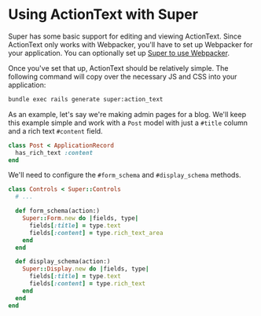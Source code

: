 <!--
# @title ActionText
-->

# Using ActionText with Super

Super has some basic support for editing and viewing ActionText. Since
ActionText only works with Webpacker, you'll have to set up Webpacker for your
application. You can optionally set up [Super to use Webpacker](./webpacker.md).

Once you've set that up, ActionText should be relatively simple. The following
command will copy over the necessary JS and CSS into your application:

```bash
bundle exec rails generate super:action_text
```

As an example, let's say we're making admin pages for a blog. We'll keep this
example simple and work with a `Post` model with just a `#title` column and
a rich text `#content` field.

```ruby
class Post < ApplicationRecord
  has_rich_text :content
end
```

We'll need to configure the `#form_schema` and `#display_schema` methods.

```ruby
class Controls < Super::Controls
  # ...

  def form_schema(action:)
    Super::Form.new do |fields, type|
      fields[:title] = type.text
      fields[:content] = type.rich_text_area
    end
  end

  def display_schema(action:)
    Super::Display.new do |fields, type|
      fields[:title] = type.text
      fields[:content] = type.rich_text
    end
  end
end
```
